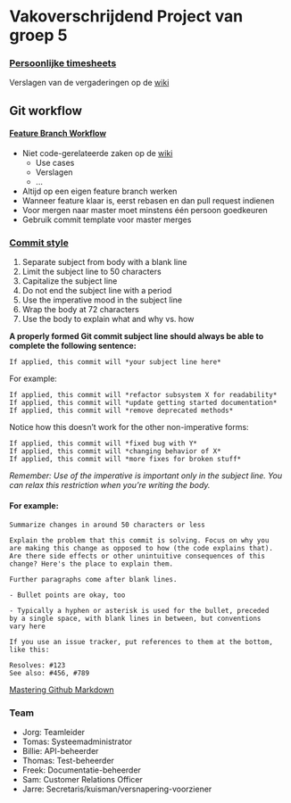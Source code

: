 # Vakoverschrijdend Project van groep 5

### [Persoonlijke timesheets](https://docs.google.com/spreadsheets/d/13IeYrYabPoF_jOV6B7rT37mbyNtSmx6vzdmhjrjOPnA/edit)
Verslagen van de vergaderingen op de [wiki](https://github.ugent.be/VakOverschrijdendProject/2016-2017-groep-05/wiki/Verslagen)

## Git workflow
#### [Feature Branch Workflow](https://www.atlassian.com/git/tutorials/comparing-workflows#Feature-Branch-Workflow)

* Niet code-gerelateerde zaken op de [wiki](https://github.ugent.be/VakOverschrijdendProject/2016-2017-groep-05/wiki)
    - Use cases
    - Verslagen
    - ...
* Altijd op een eigen feature branch werken 
* Wanneer feature klaar is, eerst rebasen en dan pull request indienen
* Voor mergen naar master moet minstens één persoon goedkeuren
* Gebruik commit template voor master merges


### [Commit style](https://chris.beams.io/posts/git-commit/)
1. Separate subject from body with a blank line
2. Limit the subject line to 50 characters
3. Capitalize the subject line
4. Do not end the subject line with a period
5. Use the imperative mood in the subject line
6. Wrap the body at 72 characters
7. Use the body to explain what and why vs. how

**A properly formed Git commit subject line should always be able to complete the following sentence:**

    If applied, this commit will *your subject line here*

For example:

    If applied, this commit will *refactor subsystem X for readability*
    If applied, this commit will *update getting started documentation*
    If applied, this commit will *remove deprecated methods*

Notice how this doesn’t work for the other non-imperative forms:

    If applied, this commit will *fixed bug with Y*
    If applied, this commit will *changing behavior of X*
    If applied, this commit will *more fixes for broken stuff*

*Remember: Use of the imperative is important only in the subject line. You can relax this restriction when you’re writing the body.*

#### For example:
    Summarize changes in around 50 characters or less

    Explain the problem that this commit is solving. Focus on why you
    are making this change as opposed to how (the code explains that).
    Are there side effects or other unintuitive consequences of this
    change? Here's the place to explain them.

    Further paragraphs come after blank lines.

    - Bullet points are okay, too

    - Typically a hyphen or asterisk is used for the bullet, preceded
    by a single space, with blank lines in between, but conventions
    vary here

    If you use an issue tracker, put references to them at the bottom,
    like this:

    Resolves: #123
    See also: #456, #789

[Mastering Github Markdown](https://guides.github.com/features/mastering-markdown/)

### Team
* Jorg:   Teamleider
* Tomas:  Systeemadministrator
* Billie: API-beheerder
* Thomas: Test-beheerder
* Freek:  Documentatie-beheerder
* Sam:    Customer Relations Officer
* Jarre:  Secretaris/kuisman/versnapering-voorziener

